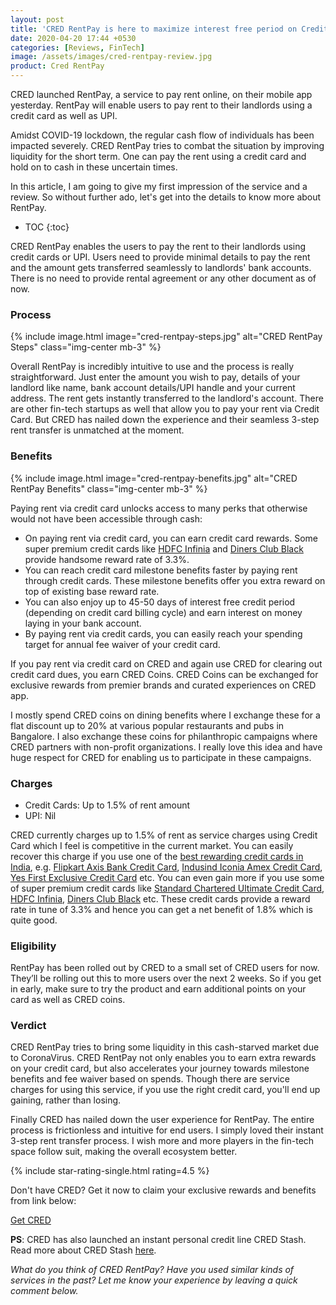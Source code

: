 ```yaml
---
layout: post
title: 'CRED RentPay is here to maximize interest free period on Credit Card: A review'
date: 2020-04-20 17:44 +0530
categories: [Reviews, FinTech]
image: /assets/images/cred-rentpay-review.jpg
product: Cred RentPay
---
```


CRED launched RentPay, a service to pay rent online, on their mobile app yesterday. RentPay will enable users to pay rent to their landlords using a credit card as well as UPI.

Amidst COVID-19 lockdown, the regular cash flow of individuals has been impacted severely. CRED RentPay tries to combat the situation by improving liquidity for the short term. One can pay the rent using a credit card and hold on to cash in these uncertain times.

In this article, I am going to give my first impression of the service and a review. So without further ado, let's get into the details to know more about RentPay.

<!-- prettier-ignore -->
* TOC
{:toc}

CRED RentPay enables the users to pay the rent to their landlords using credit cards or UPI. Users need to provide minimal details to pay the rent and the amount gets transferred seamlessly to landlords' bank accounts. There is no need to provide rental agreement or any other document as of now.

### Process

{% include image.html image="cred-rentpay-steps.jpg" alt="CRED RentPay Steps" class="img-center mb-3" %}

Overall RentPay is incredibly intuitive to use and the process is really straightforward. Just enter the amount you wish to pay, details of your landlord like name, bank account details/UPI handle and your current address. The rent gets instantly transferred to the landlord's account. There are other fin-tech startups as well that allow you to pay your rent via Credit Card. But CRED has nailed down the experience and their seamless 3-step rent transfer is unmatched at the moment.

### Benefits

{% include image.html image="cred-rentpay-benefits.jpg" alt="CRED RentPay Benefits" class="img-center mb-3" %}

Paying rent via credit card unlocks access to many perks that otherwise would not have been accessible through cash:

- On paying rent via credit card, you can earn credit card rewards. Some super premium credit cards like [HDFC Infinia](/hdfc-bank-infinia-credit-card-review/) and [Diners Club Black](/hdfc-diners-club-black-credit-card-review/) provide handsome reward rate of 3.3%.
- You can reach credit card milestone benefits faster by paying rent through credit cards. These milestone benefits offer you extra reward on top of existing base reward rate.
- You can also enjoy up to 45-50 days of interest free credit period (depending on credit card billing cycle) and earn interest on money laying in your bank account.
- By paying rent via credit cards, you can easily reach your spending target for annual fee waiver of your credit card.

If you pay rent via credit card on CRED and again use CRED for clearing out credit card dues, you earn CRED Coins. CRED Coins can be exchanged for exclusive rewards from premier brands and curated experiences on CRED app.

I mostly spend CRED coins on dining benefits where I exchange these for a flat discount up to 20% at various popular restaurants and pubs in Bangalore. I also exchange these coins for philanthropic campaigns where CRED partners with non-profit organizations. I really love this idea and have huge respect for CRED for enabling us to participate in these campaigns.

### Charges

- Credit Cards: Up to 1.5% of rent amount
- UPI: Nil

CRED currently charges up to 1.5% of rent as service charges using Credit Card which I feel is competitive in the current market. You can easily recover this charge if you use one of the [best rewarding credit cards in India](/best-credit-cards-in-india-for-2020/), e.g. [Flipkart Axis Bank Credit Card](/flipkart-axis-bank-credit-card-review-and-hands-on-experience/), [Indusind Iconia Amex Credit Card](/indusind-iconia-american-express-credit-card-review/), [Yes First Exclusive Credit Card](/yes-first-exclusive-credit-card-review/) etc. You can even gain more if you use some of super premium credit cards like [Standard Chartered Ultimate Credit Card](/standard-chartered-ultimate-credit-card-review/), [HDFC Infinia](/hdfc-bank-infinia-credit-card-review/), [Diners Club Black](/hdfc-diners-club-black-credit-card-review/) etc. These credit cards provide a reward rate in tune of 3.3% and hence you can get a net benefit of 1.8% which is quite good.

### Eligibility

RentPay has been rolled out by CRED to a small set of CRED users for now. They’ll be rolling out this to more users over the next 2 weeks. So if you get in early, make sure to try the product and earn additional points on your card as well as CRED coins.

### Verdict

CRED RentPay tries to bring some liquidity in this cash-starved market due to CoronaVirus. CRED RentPay not only enables you to earn extra rewards on your credit card, but also accelerates your journey towards milestone benefits and fee waiver based on spends. Though there are service charges for using this service, if you use the right credit card, you'll end up gaining, rather than losing.

Finally CRED has nailed down the user experience for RentPay. The entire process is frictionless and intuitive for end users. I simply loved their instant 3-step rent transfer process. I wish more and more players in the fin-tech space follow suit, making the overall ecosystem better.

{% include star-rating-single.html rating=4.5 %}

Don't have CRED? Get it now to claim your exclusive rewards and benefits from link below:

<a href="https://l.cardinfo.in/cred" target="_blank" class="btn btn-lg btn-danger btn-block post-element mt-2" rel="noopener"><i class="ci-pen"></i> Get CRED</a>

**PS**: CRED has also launched an instant personal credit line CRED Stash. Read more about CRED Stash [here](/cred-stash-review/).

_What do you think of CRED RentPay? Have you used similar kinds of services in the past? Let me know your experience by leaving a quick comment below._
